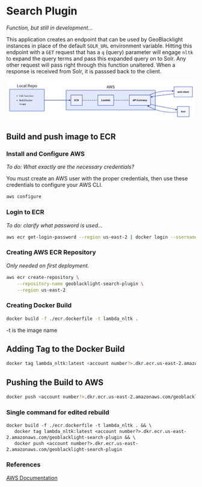# Search Plugin

_Function, but still in development..._

This application creates an endpoint that can be used by GeoBlacklight instances in place of the default `SOLR_URL` environment variable. Hitting this endpoint with a `GET` request that has a `q` (query) parameter will engage `nltk` to expand the query terms and pass this expanded query on to Solr. Any other request will pass right through this function unaltered. When a response is received from Solr, it is passsed back to the client.

![deployment architecture](./architecture.png)

## Build and push image to ECR

### Install and Configure AWS

_To do: What exactly are the necessary credentials?_

You must create an AWS user with the proper credentials, then use these credentials to configure your AWS CLI.

```bash
aws configure
```

### Login to ECR

_To do: clarify what password is used..._

```bash
aws ecr get-login-password --region us-east-2 | docker login --username AWS --password-stdin <account number?>.dkr.ecr.us-east-2.amazonaws.com
```

### Creating AWS ECR Repository

_Only needed on first deployment._

```bash
aws ecr create-repository \
    --repository-name geoblacklight-search-plugin \
    --region us-east-2
```

### Creating Docker Build

```bash
docker build -f ./ecr.dockerfile -t lambda_nltk .
```

-t is the image name

## Adding Tag to the Docker Build
```bash
docker tag lambda_nltk:latest <account number?>.dkr.ecr.us-east-2.amazonaws.com/geoblacklight-search-plugin
```

## Pushing the Build to AWS


```bash
docker push <account number?>.dkr.ecr.us-east-2.amazonaws.com/geoblacklight-search-plugin
```

### Single command for edited rebuild

```
docker build -f ./ecr.dockerfile -t lambda_nltk . && \
   docker tag lambda_nltk:latest <account number?>.dkr.ecr.us-east-2.amazonaws.com/geoblacklight-search-plugin && \
   docker push <account number?>.dkr.ecr.us-east-2.amazonaws.com/geoblacklight-search-plugin
```

### References

[AWS Documentation](https://docs.aws.amazon.com/AmazonECR/latest/userguide/getting-started-cli.html)
